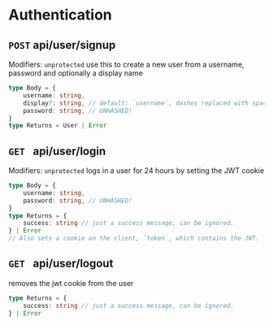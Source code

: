 # Authentication
## `POST` api/user/signup
Modifiers: `unprotected`
use this to create a new user from a username, password and optionally a display name
```ts
type Body = {
    username: string,
    display?: string, // default: `username`, dashes replaced with spaces and put in title case
    password: string, // UNHASHED!
}
type Returns = User | Error
```

## `GET ` api/user/login
Modifiers: `unprotected`
logs in a user for 24 hours by setting the JWT cookie
```ts
type Body = {
    username: string,
    password: string, // UNHASHED!
}
type Returns = {
    success: string // just a success message, can be ignored.
} | Error
// Also sets a cookie on the client, `token`, which contains the JWT.
```

## `GET ` api/user/logout
removes the jwt cookie from the user
```ts
type Returns = {
    success: string // just a success message, can be ignored.
} | Error
```